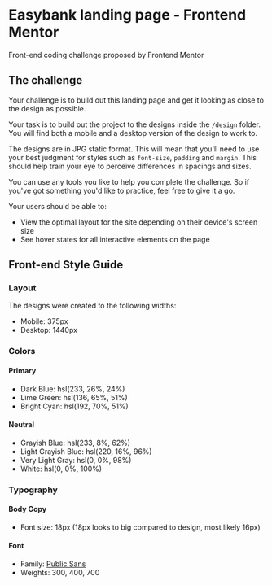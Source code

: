 # Easybank landing page - Frontend Mentor

Front-end coding challenge proposed by Frontend Mentor

## The challenge

Your challenge is to build out this landing page and get it looking as close to the design as possible.

Your task is to build out the project to the designs inside the `/design` folder. You will find both a mobile and a desktop version of the design to work to.

The designs are in JPG static format. This will mean that you'll need to use your best judgment for styles such as `font-size`, `padding` and `margin`. This should help train your eye to perceive differences in spacings and sizes.

You can use any tools you like to help you complete the challenge. So if you've got something you'd like to practice, feel free to give it a go.

Your users should be able to:

- View the optimal layout for the site depending on their device's screen size
- See hover states for all interactive elements on the page

## Front-end Style Guide

### Layout

The designs were created to the following widths:

- Mobile: 375px
- Desktop: 1440px

### Colors

#### Primary

- Dark Blue: hsl(233, 26%, 24%)
- Lime Green: hsl(136, 65%, 51%)
- Bright Cyan: hsl(192, 70%, 51%)

#### Neutral

- Grayish Blue: hsl(233, 8%, 62%)
- Light Grayish Blue: hsl(220, 16%, 96%)
- Very Light Gray: hsl(0, 0%, 98%)
- White: hsl(0, 0%, 100%)

### Typography

#### Body Copy

- Font size: 18px (18px looks to big compared to design, most likely 16px)

#### Font

- Family: [Public Sans](https://fonts.google.com/specimen/Public+Sans)
- Weights: 300, 400, 700
